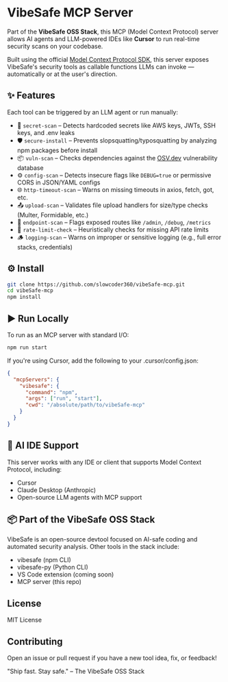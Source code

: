 # VibeSafe MCP Server

Part of the **VibeSafe OSS Stack**, this MCP (Model Context Protocol) server allows AI agents and LLM-powered IDEs like **Cursor** to run real-time security scans on your codebase.

Built using the official [Model Context Protocol SDK](https://modelcontextprotocol.io), this server exposes VibeSafe's security tools as callable functions LLMs can invoke — automatically or at the user's direction.

## ✨ Features

Each tool can be triggered by an LLM agent or run manually:

- 🔐 `secret-scan` – Detects hardcoded secrets like AWS keys, JWTs, SSH keys, and .env leaks
- 🛡️ `secure-install` – Prevents slopsquatting/typosquatting by analyzing npm packages before install
- 📦 `vuln-scan` – Checks dependencies against the [OSV.dev](https://osv.dev) vulnerability database
- ⚙️ `config-scan` – Detects insecure flags like `DEBUG=true` or permissive CORS in JSON/YAML configs
- 🌐 `http-timeout-scan` – Warns on missing timeouts in axios, fetch, got, etc.
- 📤 `upload-scan` – Validates file upload handlers for size/type checks (Multer, Formidable, etc.)
- 🔎 `endpoint-scan` – Flags exposed routes like `/admin`, `/debug`, `/metrics`
- 🚫 `rate-limit-check` – Heuristically checks for missing API rate limits
- 🪵 `logging-scan` – Warns on improper or sensitive logging (e.g., full error stacks, credentials)

## ⚙️ Install

```bash
git clone https://github.com/slowcoder360/vibeSafe-mcp.git
cd vibeSafe-mcp
npm install
```
## ▶️ Run Locally
To run as an MCP server with standard I/O:

```bash
npm run start
```
If you're using Cursor, add the following to your .cursor/config.json:

```json
{
  "mcpServers": {
    "vibesafe": {
      "command": "npm",
      "args": ["run", "start"],
      "cwd": "/absolute/path/to/vibeSafe-mcp"
    }
  }
}
```
## 🧠 AI IDE Support
This server works with any IDE or client that supports Model Context Protocol, including:

- Cursor
- Claude Desktop (Anthropic)
- Open-source LLM agents with MCP support

## 📦 Part of the VibeSafe OSS Stack
VibeSafe is an open-source devtool focused on AI-safe coding and automated security analysis. Other tools in the stack include:

- vibesafe (npm CLI)
- vibesafe-py (Python CLI)
- VS Code extension (coming soon)
- MCP server (this repo)

## License
MIT License

## Contributing
Open an issue or pull request if you have a new tool idea, fix, or feedback!

"Ship fast. Stay safe." – The VibeSafe OSS Stack 